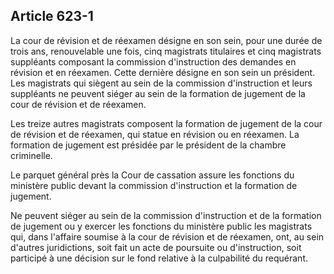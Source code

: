 Article 623-1
----
La cour de révision et de réexamen désigne en son sein, pour une durée de trois
ans, renouvelable une fois, cinq magistrats titulaires et cinq magistrats
suppléants composant la commission d'instruction des demandes en révision et en
réexamen. Cette dernière désigne en son sein un président. Les magistrats qui
siègent au sein de la commission d'instruction et leurs suppléants ne peuvent
siéger au sein de la formation de jugement de la cour de révision et de
réexamen.

Les treize autres magistrats composent la formation de jugement de la cour de
révision et de réexamen, qui statue en révision ou en réexamen. La formation de
jugement est présidée par le président de la chambre criminelle.

Le parquet général près la Cour de cassation assure les fonctions du ministère
public devant la commission d'instruction et la formation de jugement.

Ne peuvent siéger au sein de la commission d'instruction et de la formation de
jugement ou y exercer les fonctions du ministère public les magistrats qui, dans
l'affaire soumise à la cour de révision et de réexamen, ont, au sein d'autres
juridictions, soit fait un acte de poursuite ou d'instruction, soit participé à
une décision sur le fond relative à la culpabilité du requérant.

